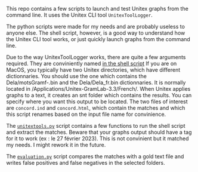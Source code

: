 This repo contains a few scripts to launch and test Unitex graphs from the command line. It uses the Unitex CLI tool `UnitexToolLogger`.

The python scripts were made for my needs and are probably useless to anyone else. The shell script, however, is a good way to understand how the Unitex CLI tool works, or just quickly launch graphs from the command line.  

Due to the way UnitexToolLogger works, there are quite a few arguments required. They are conviniently named [in the shell script](./temporal_adverbial_annotator.sh) 
If you are on MacOS, you typically have two Unitex directories, which have different dictionnaries. You should use the one which contains the Dela/motsGramf-.bin and the Dela/Dela_fr.bin dictionnaries. It is normally located in /Applications/Unitex-GramLab-3.3/French/.
When Unitex applies graphs to a text, it creates an snt folder which contains the results. You can specify where you want this output to be located. The two files of interest are `concord.ind` and `concord.html`, which contain the matches and which this script renames based on the input file name for convinience. 

The [`unitextools.py`](./unitextools.py) script contains a few functions to run the shell script and extract the matches. Beware that your graphs output should have a <chaine> tag for it to work (ex : <chaine>le 27 février 2023</chaine>). This is not convinient but it matched my needs. I might rework it in the future.

The [`evaluation.py`](./evaluation.py) script compares the matches with a gold text file and writes false positives and false negatives in the selected folders. 
